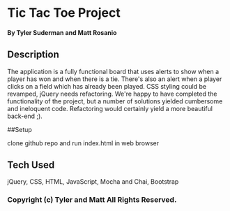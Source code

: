 # Tic Tac Toe Project

#### By Tyler Suderman and Matt Rosanio

## Description

The application is a fully functional board that uses alerts to show when a player has won and when there is a tie. There's also an alert when a player clicks on a field which has already been played. CSS styling could be revamped, jQuery needs refactoring. We're happy to have completed the functionality of the project, but a number of solutions yielded cumbersome and ineloquent code. Refactoring would certainly yield a more beautiful back-end ;).

##Setup

clone github repo and run index.html in web browser

## Tech Used

jQuery, CSS, HTML, JavaScript, Mocha and Chai, Bootstrap

### Copyright (c) Tyler and Matt All Rights Reserved.
